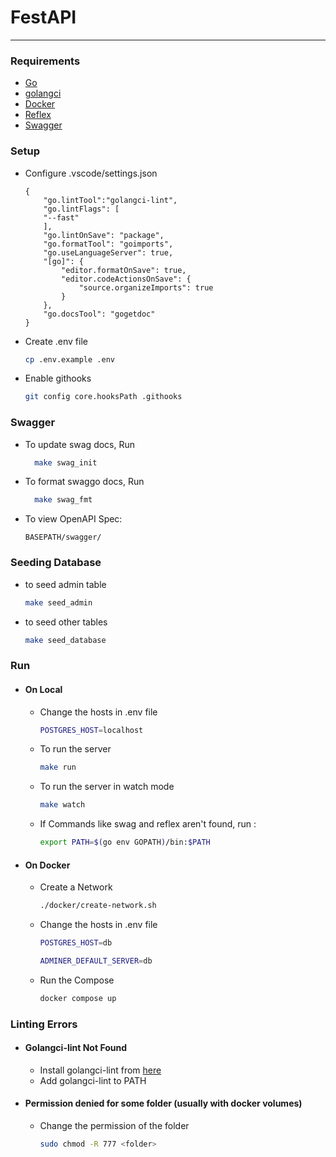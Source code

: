 # FestAPI

---

### Requirements

- [Go](https://go.dev/)
- [golangci](https://golangci-lint.run/usage/install/)
- [Docker](https://www.docker.com/)
- [Reflex](https://github.com/cespare/reflex)
- [Swagger](https://github.com/swaggo/swag)

### Setup

- Configure .vscode/settings.json

  ```
  {
      "go.lintTool":"golangci-lint",
      "go.lintFlags": [
      "--fast"
      ],
      "go.lintOnSave": "package",
      "go.formatTool": "goimports",
      "go.useLanguageServer": true,
      "[go]": {
          "editor.formatOnSave": true,
          "editor.codeActionsOnSave": {
              "source.organizeImports": true
          }
      },
      "go.docsTool": "gogetdoc"
  }
  ```

- Create .env file

  ```sh
  cp .env.example .env
  ```

- Enable githooks

  ```sh
  git config core.hooksPath .githooks
  ```

### Swagger

- To update swag docs, Run

  ```sh
    make swag_init
  ```

- To format swaggo docs, Run

  ```sh
    make swag_fmt
  ```

- To view OpenAPI Spec:

  ```url
  BASEPATH/swagger/
  ```

### Seeding Database

- to seed admin table

  ```sh
  make seed_admin
  ```

- to seed other tables

  ```sh
  make seed_database
  ```

### Run

- #### On Local

  - Change the hosts in .env file
  
    ```sh
    POSTGRES_HOST=localhost
    ```

  - To run the server

    ```sh
    make run
    ```
  
  - To run the server in watch mode
  
    ```sh
    make watch
    ```
  
  - If Commands like swag and reflex aren't found, run :

    ```sh
    export PATH=$(go env GOPATH)/bin:$PATH
    ```

- #### On Docker
  
  - Create a Network
  
    ```sh
    ./docker/create-network.sh
    ```
  
  - Change the hosts in .env file
  
    ```sh
    POSTGRES_HOST=db
    ```

    ```sh
    ADMINER_DEFAULT_SERVER=db
    ```

  - Run the Compose

    ```sh
    docker compose up
    ```

### Linting Errors

- #### Golangci-lint Not Found

  - Install golangci-lint from [here](https://golangci-lint.run/usage/install/#local-installation)
  - Add golangci-lint to PATH

- #### Permission denied for some folder (usually with docker volumes)

  - Change the permission of the folder

    ```sh
    sudo chmod -R 777 <folder>
    ```
